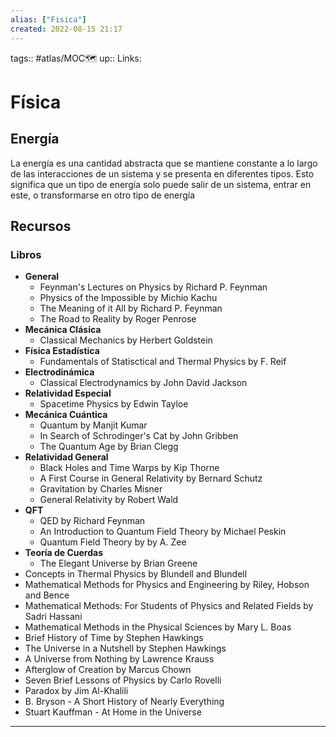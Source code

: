 ```yaml
---
alias: ["Fisica"]
created: 2022-08-15 21:17
---
```

tags:: #atlas/MOC🗺 
up:: 
Links: 
# Física
## Energía
La energía es una cantidad abstracta que se mantiene constante a lo largo de las interacciones de un sistema y se presenta en diferentes tipos. Esto significa que un tipo de energía solo puede salir de un sistema, entrar en este, o transformarse en otro tipo de energía


## Recursos
### Libros
- **General**
	- Feynman's Lectures on Physics by Richard P. Feynman
	- Physics of the Impossible by Michio Kachu
	- The Meaning of it All by Richard P. Feynman
	- The Road to Reality by Roger Penrose
- **Mecánica Clásica**
	- Classical Mechanics by Herbert Goldstein
- **Física Estadística**
	- Fundamentals of Statisctical and Thermal Physics by F. Reif
- **Electrodinámica**
	- Classical Electrodynamics by John David Jackson
- **Relatividad Especial**
	- Spacetime Physics by Edwin Tayloe
- **Mecánica Cuántica**
	- Quantum by Manjit Kumar
	- In Search of Schrodinger's Cat by John Gribben
	- The Quantum Age by Brian Clegg
- **Relatividad General**
	- Black Holes and Time Warps by Kip Thorne
	- A First Course in General Relativity by Bernard Schutz
	- Gravitation by Charles Misner
	- General Relativity by Robert Wald
- **QFT**
	- QED by Richard Feynman
	- An Introduction to Quantum Field Theory by Michael Peskin
	- Quantum Field Theory by by A. Zee
- **Teoría de Cuerdas**
	- The Elegant Universe by Brian Greene
- Concepts in Thermal Physics by Blundell and Blundell
- Mathematical Methods for Physics and Engineering by Riley, Hobson and Bence
- Mathematical Methods: For Students of Physics and Related Fields by Sadri Hassani
- Mathematical Methods in the Physical Sciences by Mary L. Boas
- Brief History of Time by Stephen Hawkings
- The Universe in a Nutshell by Stephen Hawkings
- A Universe from Nothing by Lawrence Krauss
- Afterglow of Creation by Marcus Chown
- Seven Brief Lessons of Physics by Carlo Rovelli
- Paradox by Jim Al-Khalili
- B. Bryson - A Short History of Nearly Everything
- Stuart Kauffman - At Home in the Universe
___
